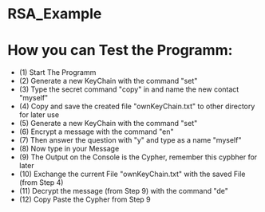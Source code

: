 ﻿# RSA_Example

# How you can Test the Programm:
- (1) Start The Programm
- (2) Generate a new KeyChain with the command "set"
- (3) Type the secret command "copy" in and name the new contact "myself" 
- (4) Copy and save the created file "ownKeyChain.txt" to other directory for later use
- (5) Generate a new KeyChain with the command "set"
- (6) Encrypt a message with the command "en"
- (7) Then answer the question with "y" and type as a name "myself"
- (8) Now type in your Message
- (9) The Output on the Console is the Cypher, remember this cypbher for later
- (10) Exchange the current File "ownKeyChain.txt" with the saved File (from Step 4)
- (11) Decrypt the message (from Step 9) with the command "de"
- (12) Copy Paste the Cypher from Step 9
